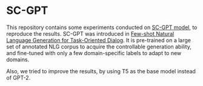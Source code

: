 # SC-GPT
This repository contains some experiments conducted on [SC-GPT model](https://github.com/pengbaolin/SC-GPT), to reproduce the results. SC-GPT was introduced in [Few-shot Natural Language Generation for Task-Oriented Dialog](https://arxiv.org/abs/2002.12328). It is pre-trained on a large set of annotated NLG corpus to acquire the controllable generation ability, and fine-tuned with only a few domain-specific labels to adapt to new domains.

Also, we tried to improve the results, by using T5 as the base model instead of GPT-2.
